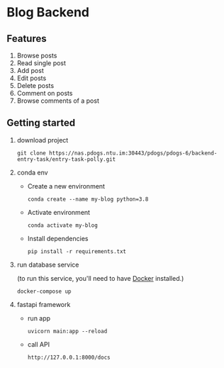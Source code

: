 # Blog Backend


## Features
1. Browse posts
2. Read single post
3. Add post
4. Edit posts
5. Delete posts
6. Comment on posts
7. Browse comments of a post

## Getting started

1. download project
   ```
   git clone https://nas.pdogs.ntu.im:30443/pdogs/pdogs-6/backend-entry-task/entry-task-polly.git
   ```
   
2. conda env
    - Create a new environment
        ```
        conda create --name my-blog python=3.8
        ```
    - Activate environment
        ```
        conda activate my-blog
        ```
    - Install dependencies
        ```
        pip install -r requirements.txt
        ```
3. run database service
   
   (to run this service, you'll need to have [Docker](https://docs.docker.com/get-docker/) installed.)
   ```
   docker-compose up 
   ```
      
4. fastapi framework
    - run app
        ```
        uvicorn main:app --reload
        ```
    - call API 
        ```
        http://127.0.0.1:8000/docs
        ```






